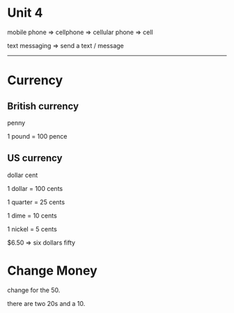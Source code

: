 # Unit 4

mobile phone => cellphone => cellular phone => cell

text messaging => send a text / message

---

# Currency

## British currency

penny

1 pound = 100 pence 

## US currency

dollar cent

1 dollar = 100 cents

1 quarter = 25 cents

1 dime = 10 cents

1 nickel = 5 cents

$6.50 => six dollars fifty

# Change Money

change for the 50.

there are two 20s and a 10.